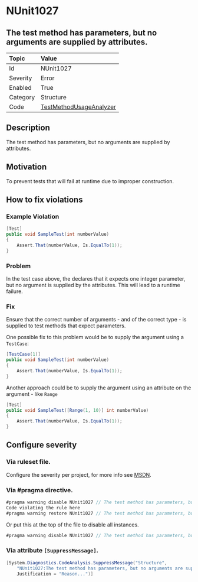 # NUnit1027

## The test method has parameters, but no arguments are supplied by attributes.

| Topic    | Value
| :--      | :--
| Id       | NUnit1027
| Severity | Error
| Enabled  | True
| Category | Structure
| Code     | [TestMethodUsageAnalyzer](https://github.com/nunit/nunit.analyzers/blob/master/src/nunit.analyzers/TestMethodUsage/TestMethodUsageAnalyzer.cs)

## Description

The test method has parameters, but no arguments are supplied by attributes.

## Motivation

To prevent tests that will fail at runtime due to improper construction.

## How to fix violations

### Example Violation

```csharp
[Test]
public void SampleTest(int numberValue)
{
    Assert.That(numberValue, Is.EqualTo(1));
}
```

### Problem

In the test case above, the declares that it expects one integer parameter, but no argument is supplied by the attributes. This will lead to a runtime failure.

### Fix

Ensure that the correct number of arguments - and of the correct type - is supplied to test methods that expect parameters.

One possible fix to this problem would be to supply the argument using a `TestCase`:

```csharp
[TestCase(1)]
public void SampleTest(int numberValue)
{
    Assert.That(numberValue, Is.EqualTo(1));
}
```

Another approach could be to supply the argument using an attribute on the argument - like `Range`

```csharp
[Test]
public void SampleTest([Range(1, 10)] int numberValue)
{
    Assert.That(numberValue, Is.EqualTo(1));
}
```

<!-- start generated config severity -->
## Configure severity

### Via ruleset file.

Configure the severity per project, for more info see [MSDN](https://msdn.microsoft.com/en-us/library/dd264949.aspx).

### Via #pragma directive.

```csharp
#pragma warning disable NUnit1027 // The test method has parameters, but no arguments are supplied by attributes.
Code violating the rule here
#pragma warning restore NUnit1027 // The test method has parameters, but no arguments are supplied by attributes.
```

Or put this at the top of the file to disable all instances.

```csharp
#pragma warning disable NUnit1027 // The test method has parameters, but no arguments are supplied by attributes.
```

### Via attribute `[SuppressMessage]`.

```csharp
[System.Diagnostics.CodeAnalysis.SuppressMessage("Structure",
    "NUnit1027:The test method has parameters, but no arguments are supplied by attributes.",
    Justification = "Reason...")]
```
<!-- end generated config severity -->
